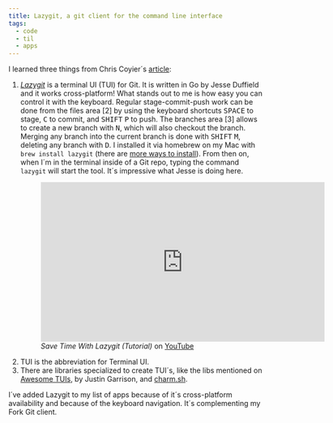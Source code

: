 ```yaml
---
title: Lazygit, a git client for the command line interface
tags:
  - code 
  - til
  - apps
---
```

I learned three things from Chris Coyier´s [article](https://frontendmasters.com/blog/lazygit/):

1. [<cite>Lazygit</cite>](https://github.com/jesseduffield/lazygit) is a terminal UI (TUI) for Git. It is written in Go by Jesse Duffield and it works cross-platform! What stands out to me is how easy you can control it with the keyboard. Regular stage-commit-push work can be done from the files area [2] by using the keyboard shortcuts <kbd>SPACE</kbd> to stage, <kbd>C</kbd> to commit, and <kbd>SHIFT</kbd> <kbd>P</kbd> to push.  The branches area [3] allows to create a new branch with <kbd>N</kbd>, which will also checkout the branch. Merging any branch into the current branch is done with <kbd>SHIFT</kbd> <kbd>M</kbd>, deleting any branch with <kbd>D</kbd>. I installed it via homebrew on my Mac with `brew install lazygit` (there are [more ways to install](https://github.com/jesseduffield/lazygit?tab=readme-ov-file#installation)). From then on, when I´m in the terminal inside of a Git repo, typing the command  `lazygit` will start the tool. It´s impressive what Jesse is doing here. 
   <figure><iframe width="560" height="315" src="https://www.youtube.com/embed/VDXvbHZYeKY?si=JjcrP73aYFTD7X0e" title="YouTube video player" frameborder="0" allow="accelerometer; autoplay; clipboard-write; encrypted-media; gyroscope; picture-in-picture; web-share" referrerpolicy="strict-origin-when-cross-origin" allowfullscreen></iframe>
   <figcaption><cite>Save Time With Lazygit (Tutorial) </cite> on <a href="https://www.youtube.com/watch?v=VDXvbHZYeKY ">YouTube</a></figcaption>
   </figure>
2. TUI is the abbreviation for Terminal UI.
3. There are libraries specialized to create TUI´s, like the libs mentioned on [Awesome TUIs](https://github.com/rothgar/awesome-tuis), by Justin Garrison, and [charm.sh](https://charm.sh). 

I´ve added Lazygit to my list of apps because of it´s cross-platform availability and because of the keyboard navigation. It´s complementing my Fork Git client. 

